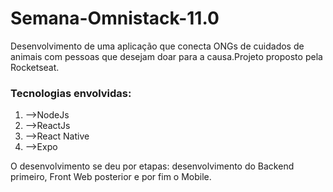 <h1><b>Semana-Omnistack-11.0</b></h1>

Desenvolvimento de uma aplicação que conecta ONGs de cuidados de animais com pessoas que desejam doar para a causa.Projeto proposto pela Rocketseat.

<h3><b>Tecnologias envolvidas:</b></h3>
<ol>
<li>-->NodeJs</li>
<li>-->ReactJs</li>
<li>-->React Native</li> 
<li>-->Expo</li>
</ol>
O desenvolvimento se deu por etapas: desenvolvimento do Backend primeiro, Front Web posterior e por fim o Mobile.

